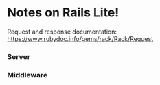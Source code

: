 # Notes on Rails Lite! 
Request and response documentation: https://www.rubydoc.info/gems/rack/Rack/Request

### Server


### Middleware 


